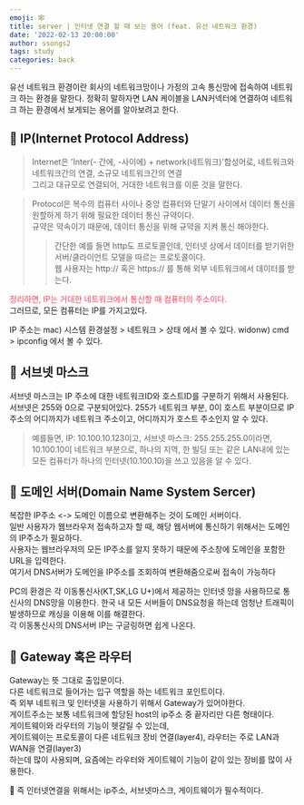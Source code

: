 ```yaml
---
emoji: 🕸
title: server | 인터넷 연결 할 때 보는 용어 (feat. 유선 네트워크 환경)
date: '2022-02-13 20:00:00'
author: ssongs2
tags: study
categories: back
---
```


유선 네트워크 환경이란 회사의 네트워크망이나 가정의 고속 통신망에 접속하여 네트워크 하는 환경을 말한다.
정확히 말하자면 LAN 케이블을 LAN커넥터에 연결하여 네트워크 하는 환경에서 보게되는 용어를 알아보려고 한다.

## 📌 IP(Internet Protocol Address)  

> Internet은 'Inter(- 간에, -사이에) + network(네트워크)'합성어로, 네트워크와 네트워크간의 연결, 소규모 네트워크간의 연결  
>그리고 대규모로 연결되어, 거대한 네트워크를 이룬 것을 말한다.

> Protocol은 복수의 컴퓨터 사이나 중앙 컴퓨터와 단말기 사이에서 데이터 통신을 원할하게 하기 위해 필요한 데이터 통신 규약이다.  
> 규약은 약속이기 때문에, 데이터 통신을 위해 규약을 지켜 통신 해야한다.
>> 간단한 예를 들면 http도 프로토콜인데, 인터넷 상에서 데이터를 받기위한 서버/클라이언트 모델을 따르는 프로토콜이다.  
>> 웹 사용자는 http:// 혹은 https:// 를 통해 외부 네트워크에서 데이터를 받는다.

<span style="color:#fa4256; font-wight: bold;"> 정리하면, IP는 거대한 네트워크에서 통신할 때 컴퓨터의 주소이다. </span>  
그러므로, 모든 컴퓨터는 IP를 가지고있다.

IP 주소는 mac) 시스템 환경설정 > 네트워크 > 상태 에서 볼 수 있다.
        widonw) cmd > ipconfig 에서 볼 수 있다.

## 📌 서브넷 마스크

<span style="color:#fa4256 font-wight: bold;">서브넷 마스크는 IP 주소에 대한 네트워크ID와 호스트ID를 구분하기 위해서 사용된다.</span>  
서브넷은 255와 0으로 구분되어있다. 
255가 네트워크 부분, 0이 호스트 부분이므로
IP주소의 어디까지가 네트워크 주소이고, 어디까지가 호스트 주소인지 알 수 있다.  


>예를들면, IP: 10.100.10.123이고, 서브넷 마스크: 255.255.255.0이라면,  
>10.100.10이 네트워크 부분으로, 하나의 지역, 한 빌딩 또는 같은 LAN내에 있는 모든 컴퓨터가 하나의 인터넷(10.100.10)을 쓰고 있음을 알 수 있다.  


## 📌 도메인 서버(Domain Name System Sercer)

<span style="color:#fa4256 font-wight: bold;">복잡한 IP주소 <-> 도메인 이름으로 변환해주는 것이 도메인 서버이다.</span>  
일반 사용자가 웹브라우저 접속하고자 할 때, 해당 웹서버에 통신하기 위해서는 도메인의 IP주소가 필요하다.  
사용자는 웹브라우저의 모든 IP주소를 알지 못하기 때문에 주소창에 도메인을 포함한 URL을 입력한다.  
여기서 DNS서버가 도메인을 IP주소를 조회하여 변환해줌으로써 접속이 가능하다  

PC의 환경은 각 이동통신사(KT,SK,LG U+)에서 제공하는 인터넷 망을 사용하므로 통신사의 DNS망을 이용한다.
한국 내 모든 서버들이 DNS요청을 하는데 엄청난 트래픽이 발생하므로 캐싱을 이용해 이를 해결한다.  
각 이동통신사의 DNS서버 IP는 구글링하면 쉽게 나온다.  

## 📌  Gateway 혹은 라우터

Gateway는 뜻 그대로 출입문이다.  
<span style="color:#fa4256 font-wight: bold;">다른 네트워크로 들어가는 입구 역할을 하는 네트워크 포인트이다.</span>  
즉 외부 네트워크 및 인터넷을 사용하기 위해서 Gateway가 있어야한다.  
게이트주소는 보통 네트워크에 할당된 host의 ip주소 중 끝자리만 다른 형태이다.  
게이트웨이와 라우터의 기능이 헷갈릴 수 있는데,  
게이트웨이는 프로토콜이 다른 네트워크 장비 연결(layer4), 라우터는 주로 LAN과 WAN을 연결(layer3)  
하는데 많이 사용되며, 요즘에는 라우터와 게이트웨이 기능이 같이 있는 장비를 많이 사용한다.  

🔐 즉 인터넷연결을 위해서는 ip주소, 서브넷마스크, 게이트웨이가 필수적이다.

```toc

```